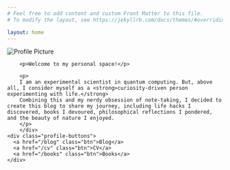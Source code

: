 ```yaml
---
# Feel free to add content and custom Front Matter to this file.
# To modify the layout, see https://jekyllrb.com/docs/themes/#overriding-theme-defaults

layout: home
---
```

<link rel="stylesheet" href="{{ '/assets/css/style.css' | relative_url }}">

<div class="profile-container">
  <div class="profile-image">
    <img src="{{ '/assets/images/profile.jpg' | relative_url }}" alt="Profile Picture">
  </div>
  <!-- <div style="display: flex; justify-content: space-around;">
    <img src="/assets/images/profile.jpg" alt="Image 1" style="width: 25%;"/>
    <img src="/assets/images/profile.jpg" alt="Image 2" style="width: 25%;"/>
    </div> -->

  <div class="profile-content">
    <div class="text-block">
        <!-- <h1>Junliang WANG</h1> -->

        <p>Welcome to my personal space!</p>

        <p>
        I am an experimental scientist in quantum computing. But, above all, I consider myself as a <strong>curiosity-driven person experimenting with life.</strong>
        Combining this and my nerdy obsession of note-taking, I decided to create this blog to share my journey, including life hacks I discovered, books I devoured, philosophical reflections I pondered, and the beauty of nature I enjoyed.
        </p>
        </div>
    <div class="profile-buttons">
      <a href="/blog" class="btn">Blog</a>
      <a href="/cv" class="btn">CV</a>
      <a href="/books" class="btn">Books</a>
    </div>
  </div>
</div>